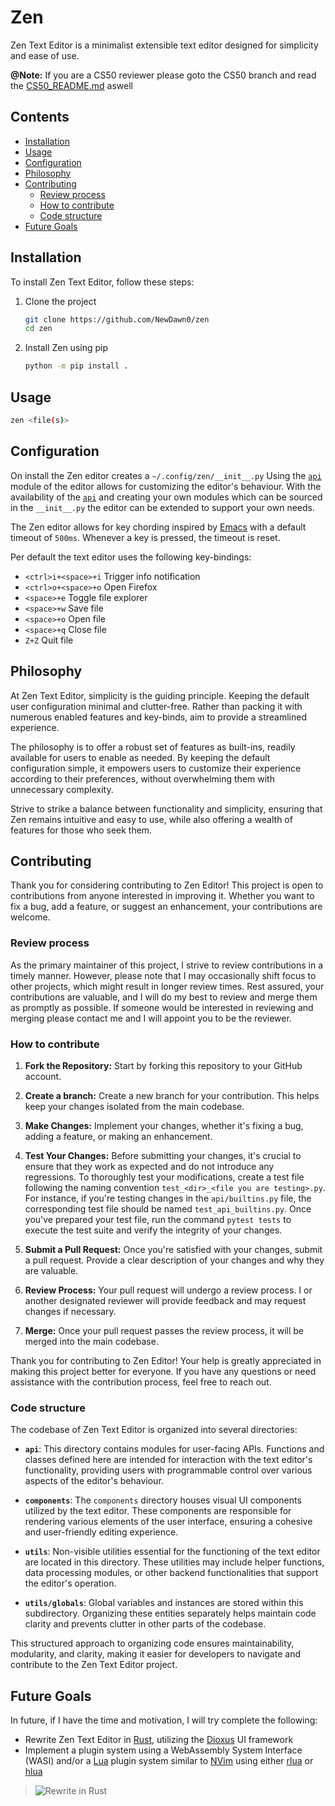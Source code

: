 # Zen

Zen Text Editor is a minimalist extensible text editor designed for simplicity
and ease of use.

**@Note:** If you are a CS50 reviewer please goto the CS50 branch and read the
[CS50_README.md](https://github.com/NewDawn0/zen/blob/CS50/CS50_README.md)
aswell

## Contents

<!-- vim-markdown-toc GFM -->

* [Installation](#installation)
* [Usage](#usage)
* [Configuration](#configuration)
* [Philosophy](#philosophy)
* [Contributing](#contributing)
    * [Review process](#review-process)
    * [How to contribute](#how-to-contribute)
    * [Code structure](#code-structure)
* [Future Goals](#future-goals)

<!-- vim-markdown-toc -->

## Installation

To install Zen Text Editor, follow these steps:

1. Clone the project
   ```bash
   git clone https://github.com/NewDawn0/zen
   cd zen
   ```
2. Install Zen using pip
   ```bash
   python -m pip install .
   ```

## Usage

```bash
zen <file(s)>
```

## Configuration

On install the Zen editor creates a `~/.config/zen/__init__.py` Using the
[`api`](https://github.com/NewDawn0/zen/tree/main/zen) module of the editor
allows for customizing the editor's behaviour. With the availability of the
[`api`](https://github.com/NewDawn0/zen/tree/main/zen) and creating your own
modules which can be sourced in the `__init__.py` the editor can be extended to
support your own needs.

The Zen editor allows for key chording inspired by
[Emacs](https://www.gnu.org/software/emacs/) with a default timeout of `500ms`.
Whenever a key is pressed, the timeout is reset.

Per default the text editor uses the following key-bindings:

- `<ctrl>i+<space>+i` Trigger info notification
- `<ctrl>o+<space>+o` Open Firefox
- `<space>+e` Toggle file explorer
- `<space>+w` Save file
- `<space>+o` Open file
- `<space>+q` Close file
- `Z+Z` Quit file

## Philosophy

At Zen Text Editor, simplicity is the guiding principle. Keeping the default
user configuration minimal and clutter-free. Rather than packing it with
numerous enabled features and key-binds, aim to provide a streamlined
experience.

The philosophy is to offer a robust set of features as built-ins, readily
available for users to enable as needed. By keeping the default configuration
simple, it empowers users to customize their experience according to their
preferences, without overwhelming them with unnecessary complexity.

Strive to strike a balance between functionality and simplicity, ensuring that
Zen remains intuitive and easy to use, while also offering a wealth of features
for those who seek them.

## Contributing

Thank you for considering contributing to Zen Editor! This project is open to
contributions from anyone interested in improving it. Whether you want to fix a
bug, add a feature, or suggest an enhancement, your contributions are welcome.

### Review process

As the primary maintainer of this project, I strive to review contributions in a
timely manner. However, please note that I may occasionally shift focus to other
projects, which might result in longer review times. Rest assured, your
contributions are valuable, and I will do my best to review and merge them as
promptly as possible. If someone would be interested in reviewing and merging
please contact me and I will appoint you to be the reviewer.

### How to contribute

1. **Fork the Repository:** Start by forking this repository to your GitHub
   account.
2. **Create a branch:** Create a new branch for your contribution. This helps
   keep your changes isolated from the main codebase.

3. **Make Changes:** Implement your changes, whether it's fixing a bug, adding a
   feature, or making an enhancement.

4. **Test Your Changes:** Before submitting your changes, it's crucial to ensure
   that they work as expected and do not introduce any regressions. To
   thoroughly test your modifications, create a test file following the naming
   convention `test_<dir>_<file you are testing>.py`. For instance, if you're
   testing changes in the `api/builtins.py` file, the corresponding test file
   should be named `test_api_builtins.py`. Once you've prepared your test file,
   run the command `pytest tests` to execute the test suite and verify the
   integrity of your changes.

5. **Submit a Pull Request:** Once you're satisfied with your changes, submit a
   pull request. Provide a clear description of your changes and why they are
   valuable.
6. **Review Process:** Your pull request will undergo a review process. I or
   another designated reviewer will provide feedback and may request changes if
   necessary.
7. **Merge:** Once your pull request passes the review process, it will be
   merged into the main codebase.

Thank you for contributing to Zen Editor! Your help is greatly appreciated in
making this project better for everyone. If you have any questions or need
assistance with the contribution process, feel free to reach out.

### Code structure

The codebase of Zen Text Editor is organized into several directories:

- **`api`**: This directory contains modules for user-facing APIs. Functions and
  classes defined here are intended for interaction with the text editor's
  functionality, providing users with programmable control over various aspects
  of the editor's behaviour.

- **`components`**: The `components` directory houses visual UI components
  utilized by the text editor. These components are responsible for rendering
  various elements of the user interface, ensuring a cohesive and user-friendly
  editing experience.

- **`utils`**: Non-visible utilities essential for the functioning of the text
  editor are located in this directory. These utilities may include helper
  functions, data processing modules, or other backend functionalities that
  support the editor's operation.

- **`utils/globals`**: Global variables and instances are stored within this
  subdirectory. Organizing these entities separately helps maintain code clarity
  and prevents clutter in other parts of the codebase.

This structured approach to organizing code ensures maintainability, modularity,
and clarity, making it easier for developers to navigate and contribute to the
Zen Text Editor project.

## Future Goals

In future, if I have the time and motivation, I will try complete the following:

- Rewrite Zen Text Editor in [Rust](https://www.rust-lang.org), utilizing the
  [Dioxus](https://dioxuslabs.com) UI framework
- Implement a plugin system using a WebAssembly System Interface (WASI) and/or a
  [Lua](https://www.lua.org) plugin system similar to [NVim](https://neovim.io)
  using either [rlua](https://crates.io/crates/rlua) or
  [hlua](https://crates.io/crates/hlua)

> ![Rewrite in Rust](https://s3.fission.codes/2022/10/rust_poster.png)
